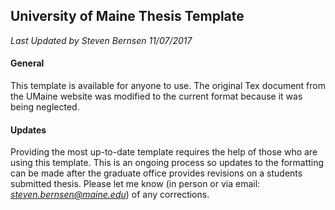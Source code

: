 
## University of Maine Thesis Template

*Last Updated by Steven Bernsen 11/07/2017*

#### General
This template is available for anyone to use. The original Tex document from the UMaine website was modified to the current format because it was being neglected.

#### Updates
Providing the most up-to-date template requires the help of those who are using this template. This is an ongoing process so updates to the formatting can be made after the graduate office provides revisions on a students submitted thesis. Please let me know (in person or via email: *steven.bernsen@maine.edu*) of any corrections.   
